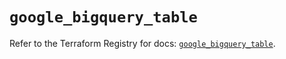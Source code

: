 # `google_bigquery_table`

Refer to the Terraform Registry for docs: [`google_bigquery_table`](https://registry.terraform.io/providers/hashicorp/google-beta/6.36.0/docs/resources/google_bigquery_table).
